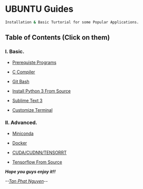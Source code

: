 # UBUNTU Guides

```sh
Installation & Basic Turtorial for some Popular Applications.
```

## Table of Contents (Click on them)

### I. Basic.

- [Prerequiste Programs](https://github.com/CuteBoiz/Ubuntu/blob/master/prerequiste.md)

- [C Compiler](https://github.com/CuteBoiz/Ubuntu/blob/master/c.md)

- [Git Bash](https://github.com/CuteBoiz/Ubuntu/blob/master/git.md)

- [Install Python 3 From Source](https://github.com/CuteBoiz/Ubuntu/blob/master/python.md)

- [Sublime Text 3](https://github.com/CuteBoiz/Ubuntu/blob/master/sublime.md)

- [Customize Terminal](https://github.com/CuteBoiz/Ubuntu/blob/master/terminal.md)

### II. Advanced.

- [Miniconda](https://github.com/CuteBoiz/Ubuntu/blob/master/conda.md)

- [Docker](https://github.com/CuteBoiz/Ubuntu/blob/master/docker.md)

- [CUDA/CUDNN/TENSORRT](https://github.com/CuteBoiz/Ubuntu/blob/master/cuda.md)

- [Tensorflow From Source](https://github.com/CuteBoiz/Ubuntu/blob/master/tensorflow.md)

***Hope you guys enjoy it!!***

*--[Tan Phat Nguyen](https://github.com/CuteBoiz)--*
